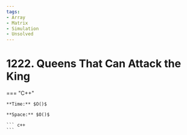 ```yaml
---
tags:
- Array
- Matrix
- Simulation
- Unsolved
---
```



# 1222. Queens That Can Attack the King

=== "C++"

    **Time:** $O()$

    **Space:** $O()$

    ``` c++
    ```